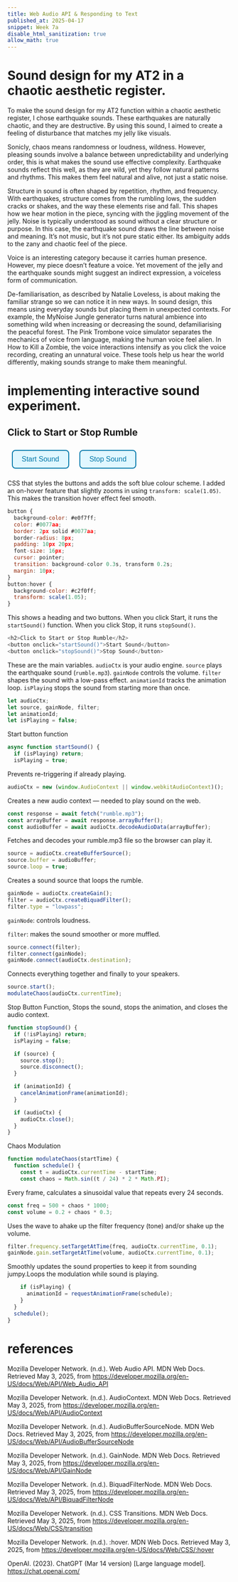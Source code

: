 ```yaml
---
title: Web Audio API & Responding to Text
published_at: 2025-04-17
snippet: Week 7a
disable_html_sanitization: true
allow_math: true
---
```


# Sound design for my AT2 in a chaotic aesthetic register.

To make the sound design for my AT2 function within a chaotic aesthetic register, I chose earthquake sounds. These earthquakes are naturally chaotic, and they are destructive. By using this sound, I aimed to create a feeling of disturbance that matches my jelly like visuals.

Sonicly, chaos means randomness or loudness, wildness. However, pleasing sounds involve a balance between unpredictability and underlying order, this is what makes the sound use effective complexity. Earthquake sounds reflect this well, as they are wild, yet they follow natural patterns and rhythms. This makes them feel natural and alive, not just a static noise.

Structure in sound is often shaped by repetition, rhythm, and frequency. With earthquakes, structure comes from the rumbling lows, the sudden cracks or shakes, and the way these elements rise and fall. This shapes how we hear motion in the piece, syncing with the jiggling movement of the jelly.
Noise is typically understood as sound without a clear structure or purpose. In this case, the earthquake sound draws the line between noise and meaning. It’s not music, but it’s not pure static either. Its ambiguity adds to the zany and chaotic feel of the piece.

Voice is an interesting category because it carries human presence. However, my piece doesn’t feature a voice. Yet movement of the jelly and the earthquake sounds might suggest an indirect expression, a voiceless form of communication.

De-familiarisation, as described by Natalie Loveless, is about making the familiar strange so we can notice it in new ways. In sound design, this means using everyday sounds but placing them in unexpected contexts. For example, the MyNoise Jungle generator turns natural ambience into something wild when increasing or decreasing the sound, defamiliarising the peaceful forest. The Pink Trombone voice simulator separates the mechanics of voice from language, making the human voice feel alien. In How to Kill a Zombie, the voice interactions intensify as you click the voice recording, creating an unnatural voice. These tools help us hear the world differently, making sounds strange to make them meaningful.

# implementing interactive sound experiment.

<!DOCTYPE html>
<html>
<head>
  <title>Chaotic Earthquake Sound</title>
  <style>
    button {
      background-color: #e0f7ff;          /* light blue background */
      color: #0077aa;                     /* darker blue text */
      border: 2px solid #0077aa;          /* blue outline */
      border-radius: 8px;
      padding: 10px 20px;
      font-size: 16px;
      cursor: pointer;
      transition: background-color 0.3s, transform 0.2s;
      margin: 10px;
    }
    button:hover {
      background-color: #c2f0ff;          /* lighter blue on hover */
      transform: scale(1.05);             /* slight zoom effect */
    }

  </style>
</head>
<body>
  <h2>Click to Start or Stop Rumble</h2>
  <button onclick="startSound()">Start Sound</button>
  <button onclick="stopSound()">Stop Sound</button>

  <script>
    let audioCtx;
    let source, gainNode, filter;
    let animationId;
    let isPlaying = false;

    async function startSound() {
      if (isPlaying) return;
      isPlaying = true;

      audioCtx = new (window.AudioContext || window.webkitAudioContext)();

      const response = await fetch('waterdrip.mp3');
      const arrayBuffer = await response.arrayBuffer();
      const audioBuffer = await audioCtx.decodeAudioData(arrayBuffer);

      source = audioCtx.createBufferSource();
      source.buffer = audioBuffer;
      source.loop = true;

      gainNode = audioCtx.createGain();
      filter = audioCtx.createBiquadFilter();
      filter.type = 'lowpass';

      source.connect(filter);
      filter.connect(gainNode);
      gainNode.connect(audioCtx.destination);

      source.start();

      modulateChaos(audioCtx.currentTime);
    }

    function stopSound() {
      if (!isPlaying) return;
      isPlaying = false;

      if (source) {
        source.stop();
        source.disconnect();
      }

      if (animationId) {
        cancelAnimationFrame(animationId);
      }

      if (audioCtx) {
        audioCtx.close();
      }
    }

    function modulateChaos(startTime) {
      function schedule() {
        const t = audioCtx.currentTime - startTime;
        const chaos = Math.sin((t / 24) * 2 * Math.PI);

        const freq = 500 + chaos * 1000;
        const volume = 0.2 + chaos * 0.3;

        filter.frequency.setTargetAtTime(freq, audioCtx.currentTime, 0.1);
        gainNode.gain.setTargetAtTime(volume, audioCtx.currentTime, 0.1);

        if (isPlaying) {
          animationId = requestAnimationFrame(schedule);
        }
      }

      schedule();
    }
  </script>
</body>
</html>

CSS that styles the buttons and adds the soft blue colour scheme. I added an on-hover feature that slightly zooms in using `transform: scale(1.05)`. This makes the transition hover effect feel smooth.

```js
button {
  background-color: #e0f7ff;
  color: #0077aa;
  border: 2px solid #0077aa;
  border-radius: 8px;
  padding: 10px 20px;
  font-size: 16px;
  cursor: pointer;
  transition: background-color 0.3s, transform 0.2s;
  margin: 10px;
}
button:hover {
  background-color: #c2f0ff;
  transform: scale(1.05);
}
```

This shows a heading and two buttons. When you click Start, it runs the `startSound()` function. When you click Stop, it runs `stopSound()`.

```js
<h2>Click to Start or Stop Rumble</h2>
<button onclick="startSound()">Start Sound</button>
<button onclick="stopSound()">Stop Sound</button>
```

These are the main variables.
`audioCtx` is your audio engine.
`source` plays the earthquake sound (`rumble.mp3`).
`gainNode` controls the volume.
`filter` shapes the sound with a low-pass effect.
`animationId` tracks the animation loop.
`isPlaying` stops the sound from starting more than once.

```js
let audioCtx;
let source, gainNode, filter;
let animationId;
let isPlaying = false;
```

Start button function

```js
async function startSound() {
  if (isPlaying) return;
  isPlaying = true;
```

Prevents re-triggering if already playing.

```js
audioCtx = new (window.AudioContext || window.webkitAudioContext)();
```

Creates a new audio context — needed to play sound on the web.

```js
const response = await fetch("rumble.mp3");
const arrayBuffer = await response.arrayBuffer();
const audioBuffer = await audioCtx.decodeAudioData(arrayBuffer);
```

Fetches and decodes your rumble.mp3 file so the browser can play it.

```js
source = audioCtx.createBufferSource();
source.buffer = audioBuffer;
source.loop = true;
```

Creates a sound source that loops the rumble.

```js
gainNode = audioCtx.createGain();
filter = audioCtx.createBiquadFilter();
filter.type = "lowpass";
```

`gainNode`: controls loudness.

`filter`: makes the sound smoother or more muffled.

```js
source.connect(filter);
filter.connect(gainNode);
gainNode.connect(audioCtx.destination);
```

Connects everything together and finally to your speakers.

```js
source.start();
modulateChaos(audioCtx.currentTime);
```

Stop Button Function, Stops the sound, stops the animation, and closes the audio context.

```js
function stopSound() {
  if (!isPlaying) return;
  isPlaying = false;

  if (source) {
    source.stop();
    source.disconnect();
  }

  if (animationId) {
    cancelAnimationFrame(animationId);
  }

  if (audioCtx) {
    audioCtx.close();
  }
}
```

Chaos Modulation

```js
function modulateChaos(startTime) {
  function schedule() {
    const t = audioCtx.currentTime - startTime;
    const chaos = Math.sin((t / 24) * 2 * Math.PI);
```

Every frame, calculates a sinusoidal value that repeats every 24 seconds.

```js
const freq = 500 + chaos * 1000;
const volume = 0.2 + chaos * 0.3;
```

Uses the wave to ahake up the filter frequency (tone) and/or shake up the volume.

```js
filter.frequency.setTargetAtTime(freq, audioCtx.currentTime, 0.1);
gainNode.gain.setTargetAtTime(volume, audioCtx.currentTime, 0.1);
```

Smoothly updates the sound properties to keep it from sounding jumpy.Loops the modulation while sound is playing.

```js
    if (isPlaying) {
      animationId = requestAnimationFrame(schedule);
    }
  }
  schedule();
}
```

# references

Mozilla Developer Network. (n.d.). Web Audio API. MDN Web Docs. Retrieved May 3, 2025, from https://developer.mozilla.org/en-US/docs/Web/API/Web_Audio_API

Mozilla Developer Network. (n.d.). AudioContext. MDN Web Docs. Retrieved May 3, 2025, from https://developer.mozilla.org/en-US/docs/Web/API/AudioContext

Mozilla Developer Network. (n.d.). AudioBufferSourceNode. MDN Web Docs. Retrieved May 3, 2025, from https://developer.mozilla.org/en-US/docs/Web/API/AudioBufferSourceNode

Mozilla Developer Network. (n.d.). GainNode. MDN Web Docs. Retrieved May 3, 2025, from https://developer.mozilla.org/en-US/docs/Web/API/GainNode

Mozilla Developer Network. (n.d.). BiquadFilterNode. MDN Web Docs. Retrieved May 3, 2025, from https://developer.mozilla.org/en-US/docs/Web/API/BiquadFilterNode

Mozilla Developer Network. (n.d.). CSS Transitions. MDN Web Docs. Retrieved May 3, 2025, from https://developer.mozilla.org/en-US/docs/Web/CSS/transition

Mozilla Developer Network. (n.d.). :hover. MDN Web Docs. Retrieved May 3, 2025, from https://developer.mozilla.org/en-US/docs/Web/CSS/:hover

OpenAI. (2023). ChatGPT (Mar 14 version) [Large language model]. https://chat.openai.com/

<div style="height: 100px;"></div>
